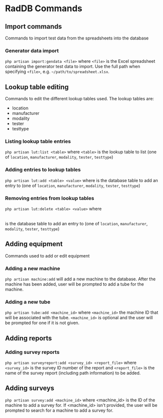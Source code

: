 # RadDB Commands

## Import commands
Commands to import test data from the spreadsheets into the database

### Generator data import
`php artisan import:gendata <file>` where `<file>` is the Excel spreadsheet containing the generator test data to import.  Use the full path when specifying `<file>`, e.g. `~/path/to/spreadsheet.xlsx`.

## Lookup table editing
Commands to edit the different lookup tables used.  The lookup tables are:
* location
* manufacturer
* modality
* tester
* testtype

### Listing lookup table entries
`php artisan lut:list <table>` where `<table>` is the lookup table to list (one of `location`, `manufacturer`, `modality`, `tester`, `testtype`)

### Adding entries to lookup tables
`php artisan lut:add <table> <value>` where <table> is the database table to add an entry to (one of `location`, `manufacturer`, `modality`, `tester`, `testtype`)

### Removing entries from lookup tables
`php artisan lut:delete <table> <value>` where <table> is the database table to add an entry to (one of `location`, `manufacturer`, `modality`, `tester`, `testtype`)

## Adding equipment
Commands used to add or edit equipment

### Adding a new machine
`php artisan machine:add` will add a new machine to the database.  After the machine has been added, user will be prompted to add a tube for the machine.

### Adding a new tube
`php artisan tube:add <machine_id>` where `<machine_id>` the machine ID that will be associated with the tube.  `<machine_id>` is optional and the user will be prompted for one if it is not given.

## Adding reports

### Adding survey reports
`php artisan surveyreport:add <survey_id> <report_file>` where `<survey_id>` is the survey ID number of the report and `<report_file>` is the name of the survey report (including path information) to be added.

## Adding surveys
`php artisan survey:add <machine_id>` where <machine_id> is the ID of the machine to add a survey for.  If <machine_id> isn't provided, the user will be prompted to search for a machine to add a survey for.
